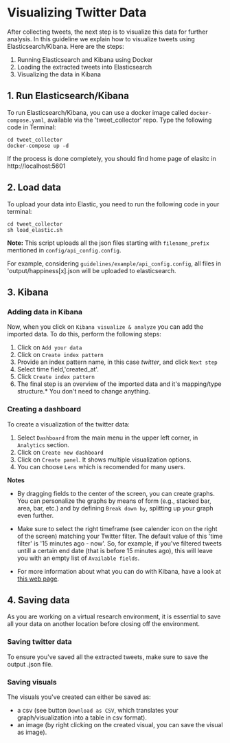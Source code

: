 # Visualizing Twitter Data
After collecting tweets, the next step is to visualize this data for further analysis. In this guideline we explain how to visualize tweets using Elasticsearch/Kibana. Here are the steps:

1. Running Elasticsearch and Kibana using Docker
2. Loading the extracted tweets into Elasticsearch
3. Visualizing the data in Kibana

## 1. Run Elasticsearch/Kibana

To run Elasticsearch/Kibana, you can use a docker image called `docker-compose.yaml`, available via the 'tweet_collector' repo. Type the following code in Terminal:

```
cd tweet_collector
docker-compose up -d
```
If the process is done completely, you should find home page of elasitc in http://localhost:5601 

## 2. Load data
To upload your data into Elastic, you need to run the following code in your terminal:

```
cd tweet_collector
sh load_elastic.sh
```

**Note:** This script uploads all the json files starting with `filename_prefix`  mentioned in `config/api_config.config`.


For example, considering `guidelines/example/api_config.config`, all files in 'output/happiness[x].json will be uploaded to elasticsearch.

## 3. Kibana
### Adding data in Kibana
Now, when you click on `Kibana visualize & analyze` you can add the imported data. To do this, perform the following steps:

1. Click on `Add your data`
2. Click on `Create index pattern`
3. Provide an index pattern name, in this case *twitter*, and click `Next step`
4. Select time field,'created_at'.
5. Click `Create index pattern`
6. The final step is an overview of the imported data and it's mapping/type structure.\* You don't need to change anything.


### Creating a dashboard
To create a visualization of the twitter data:
1. Select `Dashboard` from the main menu in the upper left corner, in `Analytics` section.
2. Click on `Create new dashboard`
3. Click on `Create panel`. It shows multiple visualization options.
4. You can choose `Lens` which is recomended for many users.

**Notes**
- By dragging fields to the center of the screen, you can create graphs. You can personalize the graphs by means of form (e.g., stacked bar, area, bar, etc.) and by defining `Break down by`, splitting up your graph even further. 

- Make sure to select the right timeframe (see calender icon on the right of the screen) matching your Twitter filter. The default value of this 'time filter' is '15 minutes ago - now'. So, for example, if you've filtered tweets untill a certain end date (that is before 15 minutes ago), this will leave you with an empty list of `Available fields`.

- For more information about what you can do with Kibana, have a look at [this web page](https://www.elastic.co/guide/en/kibana/current/discover.html).

## 4. Saving data
As you are working on a virtual research environment, it is essential to save all your data on another location before closing off the environment.

### Saving twitter data
To ensure you've saved all the extracted tweets, make sure to save the output .json file.

### Saving visuals
The visuals you've created can either be saved as:
* a csv (see button `Download as CSV`, which translates your graph/visualization into a table in csv format).
* an image (by right clicking on the created visual, you can save the visual as image).